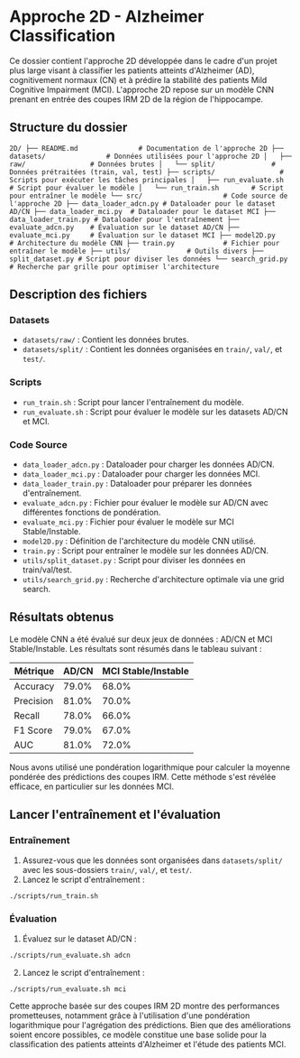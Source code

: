 # Approche 2D - Alzheimer Classification

Ce dossier contient l'approche 2D développée dans le cadre d'un projet plus large visant à classifier les patients atteints d'Alzheimer (AD), cognitivement normaux (CN) et à prédire la stabilité des patients Mild Cognitive Impairment (MCI). L'approche 2D repose sur un modèle CNN prenant en entrée des coupes IRM 2D de la région de l'hippocampe.

## Structure du dossier
``
2D/
├── README.md               # Documentation de l'approche 2D
├── datasets/               # Données utilisées pour l'approche 2D
│   ├── raw/                # Données brutes
│   └── split/              # Données prétraitées (train, val, test)
├── scripts/                # Scripts pour exécuter les tâches principales
│   ├── run_evaluate.sh     # Script pour évaluer le modèle
│   └── run_train.sh        # Script pour entraîner le modèle
└── src/                    # Code source de l'approche 2D
    ├── data_loader_adcn.py # Dataloader pour le dataset AD/CN
    ├── data_loader_mci.py  # Dataloader pour le dataset MCI
    ├── data_loader_train.py # Dataloader pour l'entraînement
    ├── evaluate_adcn.py    # Évaluation sur le dataset AD/CN
    ├── evaluate_mci.py     # Évaluation sur le dataset MCI
    ├── model2D.py          # Architecture du modèle CNN
    ├── train.py            # Fichier pour entraîner le modèle
    ├── utils/              # Outils divers
        ├── split_dataset.py # Script pour diviser les données
        └── search_grid.py  # Recherche par grille pour optimiser l'architecture
``
## Description des fichiers

### Datasets
- `datasets/raw/` : Contient les données brutes.
- `datasets/split/` : Contient les données organisées en `train/`, `val/`, et `test/`.

### Scripts
- `run_train.sh` : Script pour lancer l'entraînement du modèle.
- `run_evaluate.sh` : Script pour évaluer le modèle sur les datasets AD/CN et MCI.

### Code Source
- `data_loader_adcn.py` : Dataloader pour charger les données AD/CN.
- `data_loader_mci.py` : Dataloader pour charger les données MCI.
- `data_loader_train.py` : Dataloader pour préparer les données d'entraînement.
- `evaluate_adcn.py` : Fichier pour évaluer le modèle sur AD/CN avec différentes fonctions de pondération.
- `evaluate_mci.py` : Fichier pour évaluer le modèle sur MCI Stable/Instable.
- `model2D.py` : Définition de l'architecture du modèle CNN utilisé.
- `train.py` : Script pour entraîner le modèle sur les données AD/CN.
- `utils/split_dataset.py` : Script pour diviser les données en train/val/test.
- `utils/search_grid.py` : Recherche d'architecture optimale via une grid search.

## Résultats obtenus

Le modèle CNN a été évalué sur deux jeux de données : AD/CN et MCI Stable/Instable. Les résultats sont résumés dans le tableau suivant :

| Métrique    | AD/CN   | MCI Stable/Instable |
|-------------|---------|---------------------|
| Accuracy    | 79.0%   | 68.0%               |
| Precision   | 81.0%   | 70.0%               |
| Recall      | 78.0%   | 66.0%               |
| F1 Score    | 79.0%   | 67.0%               |
| AUC         | 81.0%   | 72.0%               |

Nous avons utilisé une pondération logarithmique pour calculer la moyenne pondérée des prédictions des coupes IRM. Cette méthode s'est révélée efficace, en particulier sur les données MCI.

## Lancer l'entraînement et l'évaluation

### Entraînement
1. Assurez-vous que les données sont organisées dans `datasets/split/` avec les sous-dossiers `train/`, `val/`, et `test/`.
2. Lancez le script d'entraînement :
```bash
./scripts/run_train.sh
```

### Évaluation

1. Évaluez sur le dataset AD/CN :
```bash
./scripts/run_evaluate.sh adcn
```

2. Lancez le script d'entraînement :
```bash
./scripts/run_evaluate.sh mci
```

Cette approche basée sur des coupes IRM 2D montre des performances prometteuses, notamment grâce à l'utilisation d'une pondération logarithmique pour l'agrégation des prédictions. Bien que des améliorations soient encore possibles, ce modèle constitue une base solide pour la classification des patients atteints d'Alzheimer et l'étude des patients MCI.
